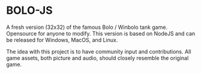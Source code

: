 # BOLO-JS

A fresh version (32x32) of the famous Bolo / Winbolo tank game. Opensource for anyone to modify. This version is based on NodeJS and can be released for Windows, MacOS, and Linux.

The idea with this project is to have community input and contributions. All game assets, both picture and audio, should closely resemble the original game.
